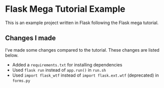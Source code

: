# Flask Mega Tutorial Example
This is an example project written in Flask following the Flask mega tutorial.

## Changes I made
I’ve made some changes compared to the tutorial. These changes are listed below.

- Added a `requirements.txt` for installing dependencies
- Used `flask run` instead of `app.run()` in `run.sh`
- Used `import flask_wtf` instead of `import flask.ext.wtf` (deprecated) in `forms.py`
